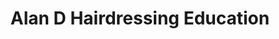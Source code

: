---
title: "Alan D Hairdressing Education"
url: /ipswich/alan-d-hairdressing-education/
shop: Friseur
---